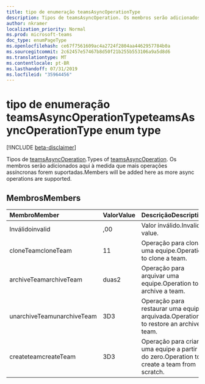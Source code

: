 ```yaml
---
title: tipo de enumeração teamsAsyncOperationType
description: Tipos de teamsAsyncOperation. Os membros serão adicionados aqui à medida que mais operações assíncronas forem suportadas.
author: nkramer
localization_priority: Normal
ms.prod: microsoft-teams
doc_type: enumPageType
ms.openlocfilehash: ce67f7561609ac4a2724f2804aa4462957784b0a
ms.sourcegitcommit: 2c62457e57467b8d50f21b255b553106a9a5d8d6
ms.translationtype: MT
ms.contentlocale: pt-BR
ms.lasthandoff: 07/31/2019
ms.locfileid: "35964456"
---
```

# <a name="teamsasyncoperationtype-enum-type"></a><span data-ttu-id="365ce-104">tipo de enumeração teamsAsyncOperationType</span><span class="sxs-lookup"><span data-stu-id="365ce-104">teamsAsyncOperationType enum type</span></span>

[!INCLUDE [beta-disclaimer](../../includes/beta-disclaimer.md)]

<span data-ttu-id="365ce-105">Tipos de [teamsAsyncOperation](teamsasyncoperation.md).</span><span class="sxs-lookup"><span data-stu-id="365ce-105">Types of [teamsAsyncOperation](teamsasyncoperation.md).</span></span> <span data-ttu-id="365ce-106">Os membros serão adicionados aqui à medida que mais operações assíncronas forem suportadas.</span><span class="sxs-lookup"><span data-stu-id="365ce-106">Members will be added here as more async operations are supported.</span></span>

## <a name="members"></a><span data-ttu-id="365ce-107">Membros</span><span class="sxs-lookup"><span data-stu-id="365ce-107">Members</span></span>

| <span data-ttu-id="365ce-108">Membro</span><span class="sxs-lookup"><span data-stu-id="365ce-108">Member</span></span> | <span data-ttu-id="365ce-109">Valor</span><span class="sxs-lookup"><span data-stu-id="365ce-109">Value</span></span>| <span data-ttu-id="365ce-110">Descrição</span><span class="sxs-lookup"><span data-stu-id="365ce-110">Description</span></span> |
|:---------------|:--------|:----------|
|<span data-ttu-id="365ce-111">Inválido</span><span class="sxs-lookup"><span data-stu-id="365ce-111">invalid</span></span>|<span data-ttu-id="365ce-112">,0</span><span class="sxs-lookup"><span data-stu-id="365ce-112">0</span></span>|<span data-ttu-id="365ce-113">Valor inválido.</span><span class="sxs-lookup"><span data-stu-id="365ce-113">Invalid value.</span></span>|
|<span data-ttu-id="365ce-114">cloneTeam</span><span class="sxs-lookup"><span data-stu-id="365ce-114">cloneTeam</span></span>|<span data-ttu-id="365ce-115">1</span><span class="sxs-lookup"><span data-stu-id="365ce-115">1</span></span>|<span data-ttu-id="365ce-116">Operação para clonar uma equipe.</span><span class="sxs-lookup"><span data-stu-id="365ce-116">Operation to clone a team.</span></span>|
|<span data-ttu-id="365ce-117">archiveTeam</span><span class="sxs-lookup"><span data-stu-id="365ce-117">archiveTeam</span></span>|<span data-ttu-id="365ce-118">duas</span><span class="sxs-lookup"><span data-stu-id="365ce-118">2</span></span>|<span data-ttu-id="365ce-119">Operação para arquivar uma equipe.</span><span class="sxs-lookup"><span data-stu-id="365ce-119">Operation to archive a team.</span></span>|
|<span data-ttu-id="365ce-120">unarchiveTeam</span><span class="sxs-lookup"><span data-stu-id="365ce-120">unarchiveTeam</span></span>|<span data-ttu-id="365ce-121">3D</span><span class="sxs-lookup"><span data-stu-id="365ce-121">3</span></span>|<span data-ttu-id="365ce-122">Operação para restaurar uma equipe arquivada.</span><span class="sxs-lookup"><span data-stu-id="365ce-122">Operation to restore an archived team.</span></span>|
|<span data-ttu-id="365ce-123">createteam</span><span class="sxs-lookup"><span data-stu-id="365ce-123">createTeam</span></span>|<span data-ttu-id="365ce-124">3D</span><span class="sxs-lookup"><span data-stu-id="365ce-124">3</span></span>|<span data-ttu-id="365ce-125">Operação para criar uma equipe a partir do zero.</span><span class="sxs-lookup"><span data-stu-id="365ce-125">Operation to create a team from scratch.</span></span>|

